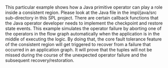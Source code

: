 This particular example shows how a Java primitive operator can play a role inside a consistent region. Please look at the Java file in the impl/java/src sub-directory in this SPL project. There are certain callback functions that the Java operator developer needs to implement the checkpoint and restore state events. This example simulates the operator failure by aborting one of the operators in the flow graph automatically when the application is  in the middle of executing the logic. By doing that, the core fault tolerance feature of the consistent region will get triggered to recover from a failure that occurred in an application graph. It will prove that the tuples will not be missed during the course of the unexpected operator failure and the subsequent recovery/restoration.

